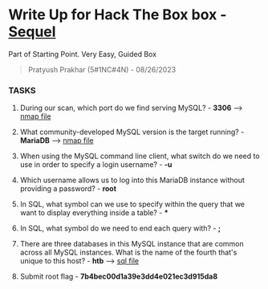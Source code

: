 # Write Up for Hack The Box box - [Sequel](https://app.hackthebox.com/starting-point?tier=1)

Part of Starting Point. Very Easy, Guided Box

> Pratyush Prakhar (5#1NC#4N) - 08/26/2023


### TASKS

1. During our scan, which port do we find serving MySQL? - **3306** --> [nmap file](nmap/all.nmap)

2. What community-developed MySQL version is the target running? - **MariaDB** --> [nmap file](nmap/main.nmap)

3. When using the MySQL command line client, what switch do we need to use in order to specify a login username? - **-u**

4. Which username allows us to log into this MariaDB instance without providing a password? - **root**

5. In SQL, what symbol can we use to specify within the query that we want to display everything inside a table? - __*__

6. In SQL, what symbol do we need to end each query with? - **;** 

7. There are three databases in this MySQL instance that are common across all MySQL instances. What is the name of the fourth that's unique to this host? - **htb** --> [sql file](mysql/db.md)

8. Submit root flag - **7b4bec00d1a39e3dd4e021ec3d915da8** 

